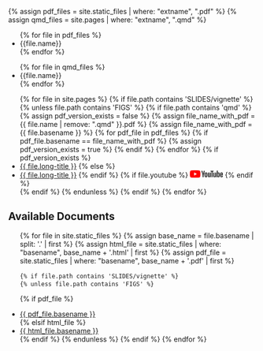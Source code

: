 {% assign pdf_files = site.static_files | where: "extname", ".pdf" %}
{% assign qmd_files = site.pages | where: "extname", ".qmd" %}

<ul>
{% for file in pdf_files %}
    <li> {{file.name}} </li>
{% endfor %}
</ul>

<ul>
{% for file in qmd_files %}
    <li> {{file.name}} </li>
{% endfor %}
</ul>

<ul>
{% for file in site.pages %}
    {% if file.path contains 'SLIDES/vignette' %}
        {% unless file.path contains 'FIGS' %}
            {% if file.path contains 'qmd' %}
                {% assign pdf_version_exists = false %}
                {% assign file_name_with_pdf = {{ file.name | remove: ".qmd" }}.pdf %}
                {% assign file_name_with_pdf = {{ file.basename }} %}
                {% for pdf_file in pdf_files %}
                    {% if pdf_file.basename == file_name_with_pdf %}
                        {% assign pdf_version_exists = true %}
                    {% endif %}
                {% endfor %}
                {% if pdf_version_exists %} 
                    <li><a href="https://julien-arino.github.io/R-for-modellers/SLIDES/{{ file.name | remove: ".qmd" }}.pdf">{{ file.long-title }}</a>
                {% else %}
                    <li><a href="https://julien-arino.github.io/R-for-modellers/SLIDES/{{ file.name | remove: ".qmd" }}.html">{{ file.long-title }}</a>
                {% endif %}
                {% if file.youtube %}
                    <a href="{{ file.youtube }}"><img src="assets/img/yt_logo_rgb_light.png" height="15px" /></a>
                {% endif %}
                </li>
            {% endif %}
        {% endunless %}
    {% endif %}
{% endfor %}
</ul>


<h2>Available Documents</h2>
<ul>
{% for file in site.static_files %}
  {% assign base_name = file.basename | split: '.' | first %}
  {% assign html_file = site.static_files | where: "basename", base_name + '.html' | first %}
  {% assign pdf_file = site.static_files | where: "basename", base_name + '.pdf' | first %}

    {% if file.path contains 'SLIDES/vignette' %}
    {% unless file.path contains 'FIGS' %}
  {% if pdf_file %}
    <li><a href="{{ pdf_file.path }}">{{ pdf_file.basename }}</a></li>
  {% elsif html_file %}
    <li><a href="{{ html_file.path }}">{{ html_file.basename }}</a></li>
  {% endif %}
  {% endunless %}
  {% endif %}
{% endfor %}
</ul>
